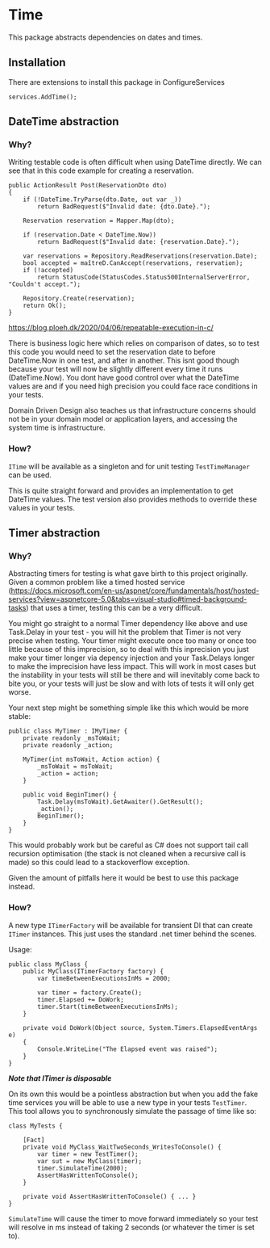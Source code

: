 # Time
This package abstracts dependencies on dates and times.

## Installation
There are extensions to install this package in ConfigureServices

```services.AddTime();```

## DateTime abstraction
### Why?
Writing testable code is often difficult when using DateTime directly. We can see that in this code example for creating a reservation.

```
public ActionResult Post(ReservationDto dto)
{
    if (!DateTime.TryParse(dto.Date, out var _))
        return BadRequest($"Invalid date: {dto.Date}.");
 
    Reservation reservation = Mapper.Map(dto);
 
    if (reservation.Date < DateTime.Now))
        return BadRequest($"Invalid date: {reservation.Date}.");
 
    var reservations = Repository.ReadReservations(reservation.Date);
    bool accepted = maîtreD.CanAccept(reservations, reservation);
    if (!accepted)
        return StatusCode(StatusCodes.Status500InternalServerError, "Couldn't accept.");
 
    Repository.Create(reservation);
    return Ok();
}
```

https://blog.ploeh.dk/2020/04/06/repeatable-execution-in-c/

There is business logic here which relies on comparison of dates, so to test this code you would need to set the reservation date to before DateTime.Now in one test, and after in another.
This isnt good though because your test will now be slightly different every time it runs (DateTime.Now). You dont have good control over what the DateTime values are and if you need high precision you could face race conditions in your tests.

Domain Driven Design also teaches us that infrastructure concerns should not be in your domain model or application layers, and accessing the system time is infrastructure.

### How?
`ITime` will be available as a singleton and for unit testing `TestTimeManager` can be used.

This is quite straight forward and provides an implementation to get DateTime values. The test version also provides methods to override these values in your tests.

## Timer abstraction
### Why?
Abstracting timers for testing is what gave birth to this project originally. Given a common problem like a timed hosted service (https://docs.microsoft.com/en-us/aspnet/core/fundamentals/host/hosted-services?view=aspnetcore-5.0&tabs=visual-studio#timed-background-tasks) that uses a timer, testing this can be a very difficult.

You might go straight to a normal Timer dependency like above and use Task.Delay in your test - you will hit the problem that Timer is not very precise when testing. Your timer might execute once too many or once too little because of this imprecision, so to deal with this inprecision you just make your timer longer via depency injection and your Task.Delays longer to make the imprecision have less impact. This will work in most cases but the instability in your tests will still be there and will inevitably come back to bite you, or your tests will just be slow and with lots of tests it will only get worse.

Your next step might be something simple like this which would be more stable:

```
public class MyTimer : IMyTimer {
	private readonly _msToWait;
	private readonly _action;
	
	MyTimer(int msToWait, Action action) {
		_msToWait = msToWait;
		_action = action;
	}
	
	public void BeginTimer() {
		Task.Delay(msToWait).GetAwaiter().GetResult();
		_action();
		BeginTimer();
	}
}
```

This would probably work but be careful as C# does not support tail call recursion optimisation (the stack is not cleaned when a recursive call is made) so this could lead to a stackoverflow exception.

Given the amount of pitfalls here it would be best to use this package instead.

### How?
A new type `ITimerFactory` will be available for transient DI that can create `ITimer` instances. This just uses the standard .net timer behind the scenes.

Usage:

```
public class MyClass {
    public MyClass(ITimerFactory factory) {
		var timeBetweenExecutionsInMs = 2000;

		var timer = factory.Create();
		timer.Elapsed += DoWork;
		timer.Start(timeBetweenExecutionsInMs);
	}
	
	private void DoWork(Object source, System.Timers.ElapsedEventArgs e)
	{
		Console.WriteLine("The Elapsed event was raised");
	}
}
```

***Note that ITimer is disposable***

On its own this would be a pointless abstraction but when you add the fake time services you will be able to use a new type in your tests ```TestTimer```. This tool allows you to synchronously simulate the passage of time like so:

```
class MyTests {
    
	[Fact]
	private void MyClass_WaitTwoSeconds_WritesToConsole() {
		var timer = new TestTimer();
		var sut = new MyClass(timer);
		timer.SimulateTime(2000);
		AssertHasWrittenToConsole();
	}
	
	private void AssertHasWrittenToConsole() { ... }
}
```

`SimulateTime` will cause the timer to move forward immediately so your test will resolve in ms instead of taking 2 seconds (or whatever the timer is set to).